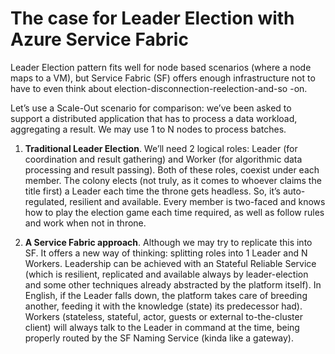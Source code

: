 # The case for Leader Election with Azure Service Fabric

Leader Election pattern fits well for node based scenarios (where a node maps to a VM), but Service Fabric (SF) offers enough infrastructure not to have to even think about election-disconnection-reelection-and-so -on.

Let’s use a Scale-Out scenario for comparison: we’ve been asked to support a distributed application that has to process a data workload, aggregating a result. We may use 1 to N nodes to process batches.

1. **Traditional Leader Election**. We’ll need 2 logical roles: Leader (for coordination and result gathering) and Worker (for algorithmic data processing and result passing). Both of these roles, coexist under each member. The colony elects (not truly, as it comes to whoever claims the title first) a Leader each time the throne gets headless. So, it’s auto-regulated, resilient and available. Every member is two-faced and knows how to play the election game each time required, as well as follow rules and work when not in throne.

2. **A Service Fabric approach**. Although we may try to replicate this into SF. It offers a new way of thinking: splitting roles into 1 Leader and N Workers. Leadership can be achieved with an Stateful Reliable Service (which is resilient, replicated and available always by leader-election and some other techniques already abstracted by the platform itself). In English, if the Leader falls down, the platform takes care of breeding another, feeding it with the knowledge (state) its predecessor had). Workers (stateless, stateful, actor, guests or external to-the-cluster client) will always talk to the Leader in command at the time, being properly routed by the SF Naming Service (kinda like a gateway).
